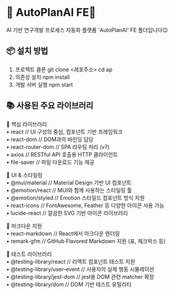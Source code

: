 # 🚀 AutoPlanAI FE📁

AI 기반 연구개발 프로세스 자동화 플랫폼 'AutoPlanAI' FE 폴더입니다😉

## 📦 설치 방법 
1. 프로젝트 클론
git clone <레포주소>
cd ap
2. 의존성 설치
npm install
3. 개발 서버 실행
npm start

## 📚 사용된 주요 라이브러리

📌 핵심 라이브러리<br>
	•	react // UI 구성의 중심, 컴포넌트 기반 프레임워크 <br>
	•	react-dom // DOM과의 바인딩 담당<br>
	•	react-router-dom // SPA 라우팅 처리 (v7)<br>
	•	axios // RESTful API 호출용 HTTP 클라이언트<br>
	•	file-saver // 파일 다운로드 기능 제공<br>

🎨 UI & 스타일링<br>
	•	@mui/material // Material Design 기반 UI 컴포넌트<br>
	•	@emotion/react // MUI와 함께 사용하는 스타일링 툴<br>
	•	@emotion/styled // Emotion 스타일드 컴포넌트 방식 지원<br>
	•	react-icons // FontAwesome, Feather 등 다양한 아이콘 사용 가능<br>
	•	lucide-react // 깔끔한 SVG 기반 아이콘 라이브러리<br>

🧾 마크다운 지원<br>
	•	react-markdown // React에서 마크다운 렌더링<br>
	•	remark-gfm // GitHub Flavored Markdown 지원 (표, 체크박스 등)<br>

🧪 테스트 라이브러리<br>
	•	@testing-library/react // 리액트 컴포넌트 테스트 지원<br>
	•	@testing-library/user-event // 사용자의 실제 행동 시뮬레이션<br>
	•	@testing-library/jest-dom // jest용 DOM 관련 matcher 확장<br>
	•	@testing-library/dom // DOM 기반 테스트 유틸리티<br>

